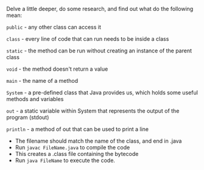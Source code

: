 Delve a little deeper, do some research, and find out what do the following mean:

`public` - any other class can access it

`class` - every line of code that can run needs to be inside a class

`static` - the method can be run without creating an instance of the parent class

`void` - the method doesn't return a value

`main` - the name of a method

`System` - a pre-defined class that Java provides us, which holds some useful methods and variables

`out` - a static variable within System that represents the output of the program (stdout)

`println` - a method of out that can be used to print a line

* The filename should match the name of the class, and end in .java
* Run `javac FileName.java` to compile the code
* This creates a .class file containing the bytecode
* Run `java FileName` to execute the code.
